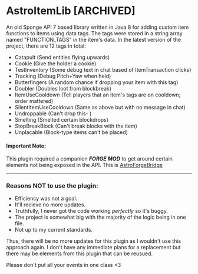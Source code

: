 # AstroItemLib [ARCHIVED]

An old Sponge API 7 based library written in Java 8 for adding custom item functions to items using data tags. The tags were stored in a string array named "FUNCTION_TAGS" in the item's data. In the latest version of the project, there are 12 tags in total:

- Catapult (Send entities flying upwards)
- Cookie (Give the holder a cookie)
- TestInventory (Some debug text in chat based of ItemTransaction clicks)
- Tracking (Debug Pitch+Yaw when held)
- Butterfingers (A random chance if dropping your item with this tag)
- Doubler (Doubles loot from blockbreak)
- ItemUseCooldown (Tell players that an item's tags are on cooldown; order mattered)
- SilentItemUseCooldown (Same as above but with no message in chat)
- Undroppable (Can't drop this- )
- Smelting (Smelted certain blockdrops)
- StopBreakBlock (Can't break blocks with the item)
- Unplacable (Block-type items can't be placed)

#### Important Note:
This plugin required a companion ***FORGE MOD*** to get around certain elements not being exposed in the API. This is [AstroForgeBridge](https://github.com/CloudG360/AstroForgeBridge)

---

### Reasons NOT to use the plugin:

- Efficiency was not a goal.
- It'll recieve no more updates.
- Truthfully, I never got the code working _perfectly_ so it's buggy.
- The project is somewhat big with the majority of the logic being in one file.
- Not up to my current standards.

Thus, there will be no more updates for this plugin as I wouldn't use this approach again. I don't have any immediate plans for a replacement but there may be elements from this plugin that can be reusued.

Please don't put all your events in one class <3
